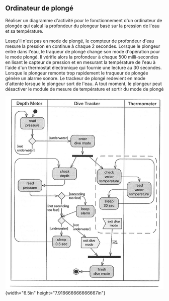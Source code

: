 ## Ordinateur de plongé

Réaliser un diagramme d'activité pour le fonctionnement d'un ordinateur
de plongée qui calcul la profondeur du plongeur basé sur la pression de
l'eau et sa température.

Losqu'il n'est pas en mode de plongé, le compteur de profondeur d'eau
mesure la pression en continue à chaque 2 secondes. Lorsque le plongeur
entre dans l'eau, le traqueur de plongé change son mode d'opération pour
le mode plongé. Il vérifie alors la profondeur à chaque 500
milli-secondes en lisant le capteur de pression et en mesurant la
température de l'eau à l'aide d'un thermostat électronique qui fournie
une lecture au 30 secondes. Lorsque le plongeur remonte trop rapidement
le traqueur de plongée génère un alarme sonore. Le trackeur de plongé
redevient en mode d'attente lorsque le plongeur sort de l'eau. A tout
moment, le plongeur peut désactiver le module de mesure de température
et sortir du mode de plongé

![](/assets/exercices.gddoc.docx/image77.png){width="6.5in" height="7.916666666666667in"}
